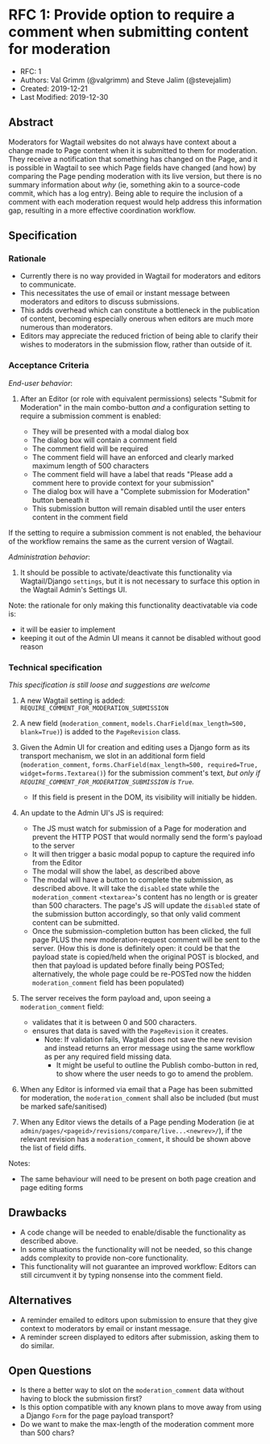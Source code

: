 # RFC 1: Provide option to require a comment when submitting content for moderation

- RFC: 1
- Authors: Val Grimm (@valgrimm) and Steve Jalim (@stevejalim)
- Created: 2019-12-21
- Last Modified: 2019-12-30

## Abstract

Moderators for Wagtail websites do not always have context about a change made to Page content when it is submitted to them for moderation. They receive a notification that something has changed on the Page, and it is possible in Wagtail to see which Page fields have changed (and how) by comparing the Page pending moderation with its live version, but there is no summary information about _why_ (ie, something akin to a source-code commit, which has a log entry).
Being able to require the inclusion of a comment with each moderation request would help address this information gap, resulting in a more effective coordination workflow.

## Specification

### Rationale

- Currently there is no way provided in Wagtail for moderators and editors to communicate.
- This necessitates the use of email or instant message between moderators and editors to discuss submissions.
- This adds overhead which can constitute a bottleneck in the publication of content, becoming especially onerous when editors are much more numerous than moderators.
- Editors may appreciate the reduced friction of being able to clarify their wishes to moderators in the submission flow, rather than outside of it.

### Acceptance Criteria

_End-user behavior_:

1. After an Editor (or role with equivalent permissions) selects "Submit for Moderation" in the main combo-button _and_ a configuration setting to require a submission comment is enabled:

   - They will be presented with a modal dialog box
   - The dialog box will contain a comment field
   - The comment field will be required
   - The comment field will have an enforced and clearly marked maximum length of 500 characters
   - The comment field will have a label that reads "Please add a comment here to provide context for your submission"
   - The dialog box will have a "Complete submission for Moderation" button beneath it
   - This submission button will remain disabled until the user enters content in the comment field

If the setting to require a submission comment is not enabled, the behaviour of the workflow remains the same as the current version of Wagtail.

_Administration behavior_:

1. It should be possible to activate/deactivate this functionality via Wagtail/Django `settings`, but it is not necessary to surface this option in the Wagtail Admin's Settings UI.

Note: the rationale for only making this functionality deactivatable via code is:

- it will be easier to implement
- keeping it out of the Admin UI means it cannot be disabled without good reason

### Technical specification

_This specification is still loose and suggestions are welcome_

1. A new Wagtail setting is added: `REQUIRE_COMMENT_FOR_MODERATION_SUBMISSION`
2. A new field (`moderation_comment`, `models.CharField(max_length=500, blank=True)`) is added to the `PageRevision` class.
3. Given the Admin UI for creation and editing uses a Django form as its transport mechanism, we slot in an additional form field (`moderation_comment`, `forms.CharField(max_length=500, required=True, widget=forms.Textarea()`) for the submission comment's text, _but only if `REQUIRE_COMMENT_FOR_MODERATION_SUBMISSION` is `True`._
   - If this field is present in the DOM, its visibility will initially be hidden.
4. An update to the Admin UI's JS is required:

   - The JS must watch for submission of a Page for moderation and prevent the HTTP POST that would normally send the form's payload to the server
   - It will then trigger a basic modal popup to capture the required info from the Editor
   - The modal will show the label, as described above
   - The modal will have a button to complete the submission, as described above. It will take the `disabled` state while the `moderation_comment` `<textarea>`'s content has no length or is greater than 500 characters. The page's JS will update the `disabled` state of the submission button accordingly, so that only valid comment content can be submitted.
   - Once the submission-completion button has been clicked, the full page PLUS the new moderation-request comment will be sent to the server. (How this is done is definitely open: it could be that the payload state is copied/held when the original POST is blocked, and then that payload is updated before finally being POSTed; alternatively, the whole page could be re-POSTed now the hidden `moderation_comment` field has been populated)

5. The server receives the form payload and, upon seeing a `moderation_comment` field:

   - validates that it is between 0 and 500 characters.
   - ensures that data is saved with the `PageRevision` it creates.
     - Note: If validation fails, Wagtail does not save the new revision and instead returns an error message using the same workflow as per any required field missing data.
       - It might be useful to outline the Publish combo-button in red, to show where the user needs to go to amend the problem.

6. When any Editor is informed via email that a Page has been submitted for moderation, the `moderation_comment` shall also be included (but must be marked safe/sanitised)
7. When any Editor views the details of a Page pending Moderation (ie at `admin/pages/<pageid>/revisions/compare/live...<newrev>/`), if the relevant revision has a `moderation_comment`, it should be shown above the list of field diffs.

Notes:

- The same behaviour will need to be present on both page creation and page editing forms

## Drawbacks

- A code change will be needed to enable/disable the functionality as described above.
- In some situations the functionality will not be needed, so this change adds complexity to provide non-core functionality.
- This functionality will not guarantee an improved workflow: Editors can still circumvent it by typing nonsense into the comment field.

## Alternatives

- A reminder emailed to editors upon submission to ensure that they give context to moderators by email or instant message.
- A reminder screen displayed to editors after submission, asking them to do similar.

## Open Questions

- Is there a better way to slot on the `moderation_comment` data without having to block the submission first?
- Is this option compatible with any known plans to move away from using a Django `Form` for the page payload transport?
- Do we want to make the max-length of the moderation comment more than 500 chars?
